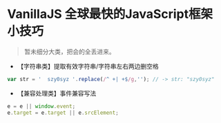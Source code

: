 # VanillaJS 全球最快的JavaScript框架小技巧

> 暂未细分大类，把会的全丢进来。

- 【字符串类】提取有效字符串/字符串左右两边删空格

```javascript
var str = '  szy0syz '.replace(/^ +| +$/g,''); // -> str: "szy0syz"
```

- 【兼容处理类】事件兼容写法

```javascript
e = e || window.event;
e.target = e.target || e.srcElement;
```
